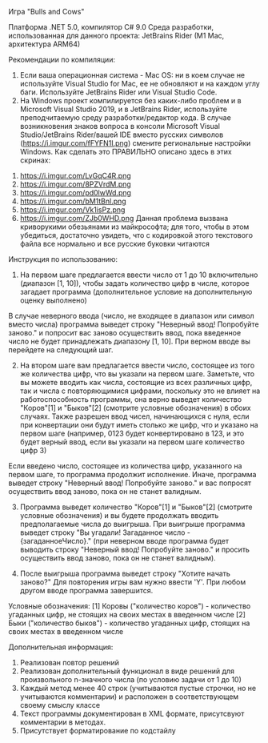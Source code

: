 Игра "Bulls and Cows"

Платформа .NET 5.0, компилятор C# 9.0
Среда разработки, использованная для данного проекта: JetBrains Rider (M1 Mac, архитектура ARM64)

Рекомендации по компиляции:
1. Если ваша операционная система - Mac OS: ни в коем 
случае не используйте Visual Studio for Mac, ее не обновляют и на каждом углу баги. Используйте JetBrains 
Rider или Visual Studio Code.
2. На Windows проект компилируется без каких-либо проблем и в Microsoft Visual Studio 2019, и в JetBrains Rider, используйте 
преподчитаемую среду разработки/редактор кода.
В случае возникновения знаков вопроса в консоли Microsoft Visual Studio/JetBrains Rider/вашей IDE вместо русских символов 
(https://i.imgur.com/fFYFN1I.png) смените региональные настройки Windows.
Как сделать это ПРАВИЛЬНО описано здесь в этих скринах:
1) https://i.imgur.com/LvGqC4R.png
2) https://i.imgur.com/8PZVrdM.png
3) https://i.imgur.com/pd0lwWd.png
4) https://i.imgur.com/bM1tBnl.png 
5) https://i.imgur.com/Vk1isPz.png
6) https://i.imgur.com/ZJb0WHD.png
Данная проблема вызвана криворукими обезьянами из майкрософта; для того, чтобы в этом убедиться,
достаточно увидеть, что с кодировкой этого текстового файла все нормально и все русские буковки читаются

Инструкция по использованию:
1. На первом шаге предлагается ввести число от 1 до 10 включительно (диапазон [1, 10]), чтобы задать количество
цифр в числе, которое загадает программа (дополнительное условие на дополнительную оценку выполнено)

В случае неверного ввода (число, не входящее в диапазон или символ вместо числа) 
программа выведет строку "Неверный ввод! Попробуйте заново." и попросит вас заново осуществить ввод, 
пока введенное число не будет принадлежать диапазону [1, 10]. При верном вводе вы перейдете на следующий шаг.

2. На втором шаге вам предлагается ввести число, состоящее из того же количества цифр, что вы указали на первом шаге. 
Заметьте, что вы можете вводить как числа, состоящие из всех различных цифр, так и числа с повторяющимися цифрами,
поскольку это не влияет на работоспособность программы, она верно выведет количество "Коров"[1] и "Быков"[2] (смотрите
условные обозначения) в обоих случаях. Также разрешен ввод чисел, начинающихся с нуля, если при конвертации они будут 
иметь столько же цифр, что и указано на первом шаге (например, 0123 будет конвертировано в 123, и это будет верный ввод,
если вы указали на первом шаге количество цифр 3)

Если введено число, состоящее из количества цифр, указанного на первом шаге, 
то программа продолжит исполнение. Иначе, программа выведет строку "Неверный ввод! Попробуйте заново." и 
вас попросят осуществить ввод заново, пока он не станет валидным.

3. Программа выведет количество "Коров"[1] и "Быков"[2] (смотрите условные обозначения) и вы будете продолжать вводить
предполагаемые числа до выигрыша. При выигрыше программа выведет строку "Вы угадали! Загаданное число - {загаданноеЧисло}."
(при неверном вводе программа будет выводить строку "Неверный ввод! Попробуйте заново." 
и просить осуществить ввод заново, пока он не станет валидным).

4. После выигрыша программа выведет строку "Хотите начать заново?"
Для повторения игры вам нужно ввести 'Y'. При любом другом вводе программа завершится.

Условные обозначения:
[1] Коровы ("количество коров") - количество угаданных цифр, не стоящих на своих местах в введенном числе
[2] Быки ("количество быков") - количество угаданных цифр, стоящих на своих местах в введенном числе

Дополнительная информация:
1) Реализован повтор решений
2) Реализован дополнительный функционал в виде решений для произвольного n-значного числа (по условию задачи от 1 до 10)
3) Каждый метод менее 40 строк (учитываются пустые строчки, но не учитываются комментарии) и расположен в соответствующем
своему смыслу классе
4) Текст программы документирован в XML формате, присутсвуют комментарии в методах.
5) Присутствует форматирование по кодстайлу